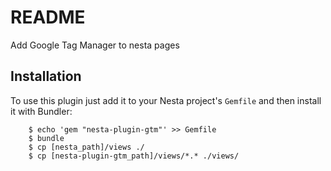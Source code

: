 README
======

Add Google Tag Manager to nesta pages

Installation
------------

To use this plugin just add it to your Nesta project's `Gemfile` and
then install it with Bundler:

```
    $ echo 'gem "nesta-plugin-gtm"' >> Gemfile
    $ bundle
    $ cp [nesta_path]/views ./
    $ cp [nesta-plugin-gtm_path]/views/*.* ./views/

```


    

